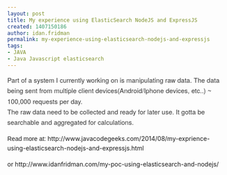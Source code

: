 ```yaml
---
layout: post
title: My experience using ElasticSearch NodeJS and ExpressJS
created: 1407150186
author: idan.fridman
permalink: my-experience-using-elasticsearch-nodejs-and-expressjs
tags:
- JAVA
- Java Javascript elasticsearch
---
```

<p><span style="color: rgb(55, 55, 55); font-family: 'Helvetica Neue', Helvetica, Arial, sans-serif; font-size: 15px; line-height: 24.375px;">Part of a system I currently working on is manipulating raw data. The data being sent from multiple client devices(Android/Iphone devices, etc..) ~ 100,000 requests per day.</span><br style="color: rgb(55, 55, 55); font-family: 'Helvetica Neue', Helvetica, Arial, sans-serif; font-size: 15px; line-height: 24.375px;" />
<span style="color: rgb(55, 55, 55); font-family: 'Helvetica Neue', Helvetica, Arial, sans-serif; font-size: 15px; line-height: 24.375px;">The raw data need to be collected and ready for later use. It gotta be searchable and aggregated for calculations.</span></p>

<p><span style="font-family: Arial, serif; font-size: 14px; line-height: 22.81999969482422px;">Read more at:&nbsp;</span><span style="line-height: 1.6em;">http://www.javacodegeeks.com/2014/08/my-exprience-using-elasticsearch-nodejs-and-expressjs.html</span></p>

<p><span style="line-height: 1.6em;">or&nbsp;</span>http://www.idanfridman.com/my-poc-using-elasticsearch-and-nodejs/</p>
